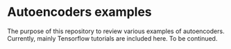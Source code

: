 # Autoencoders examples

The purpose of this repository to review various examples of autoencoders.  Currently, mainly Tensorflow tutorials are included here.  To be continued.

